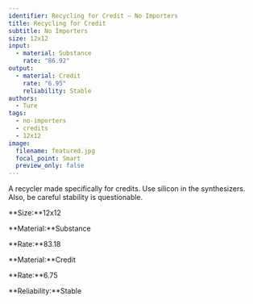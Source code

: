 ```yaml
---
identifier: Recycling for Credit – No Importers
title: Recycling for Credit
subtitle: No Importers
size: 12x12
input:
  - material: Substance
    rate: "86.92"
output:
  - material: Credit
    rate: "6.95"
    reliability: Stable
authors:
  - Ture
tags:
  - no-importers
  - credits
  - 12x12
image:
  filename: featured.jpg
  focal_point: Smart
  preview_only: false
---
```

A recycler made specifically for credits. Use silicon in the synthesizers. Also, be careful stability is questionable.

**Size:**12x12

**Material:**Substance

**Rate:**83.18

**Material:**Credit

**Rate:**6.75

**Reliability:**Stable